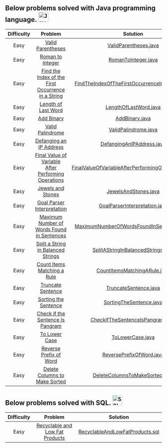 ## Below problems solved with Java programming language. <code><img height="32" src="https://cdn.jsdelivr.net/gh/devicons/devicon/icons/java/java-original-wordmark.svg" alt="Java"/></code>

| Difficulty |                                                                                                                                    Problem                                                       		 		                                                                                                                                    |                            Solution                                                                                                                               				 		                            
|:----------:|:-----------------------------------------------------------------------------------------------------------------------------------------------------------------------------------------------------------------------------------------------------------------------------------------------------------------------------------------:|:----------------------------------------------------------------------------------------------------------------------------------------------------------------------------------------------------:|
|  Easy   	  |                                                                                                         [Valid Parentheses](https://leetcode.com/problems/valid-parentheses)                                               		 		                                                                                                          |                                 [ValidParentheses.java](https://github.com/Jyeverson/leetcode/blob/main/src/JAVA.ValidParentheses.java)                     				 		                                  |															   |
|  Easy   	  |                                                                                                          [Roman to Integer](https://leetcode.com/problems/roman-to-integer)                                               		 		                                                                                                           |                                   [RomanToInteger.java](https://github.com/Jyeverson/leetcode/blob/main/src/JAVA.RomanToInteger.java)                     				 		                                    |															   |
|  Easy   	  |                                                                        [Find the Index of the First Occurrence in a String](https://leetcode.com/problems/find-the-index-of-the-first-occurrence-in-a-string)                                               		 		                                                                         |        [FindTheIndexOfTheFirstOccurrenceInAString.java](https://github.com/Jyeverson/leetcode/blob/main/src/JAVA.FindTheIndexOfTheFirstOccurrenceInAString.java)                     				 		         |															   |
|  Easy   	  |                                                                                                       [Length of Last Word](https://leetcode.com/problems/length-of-last-word)                                               		 		                                                                                                        |                                 [LengthOfLastWord.java](https://github.com/Jyeverson/leetcode/blob/main/src/JAVA.LengthOfLastWord.java)                     				 		                                  |															   |
|  Easy   	  |                                                                                                                [Add Binary](https://leetcode.com/problems/add-binary)                                               		 		                                                                                                                 |                                        [AddBinary.java](https://github.com/Jyeverson/leetcode/blob/main/src/JAVA.AddBinary.java)                     				 		                                         |															   |
|  Easy   	  |                                                                                                          [Valid Palindrome](https://leetcode.com/problems/valid-palindrome)                                               		 		                                                                                                           |                                  [ValidPalindrome.java](https://github.com/Jyeverson/leetcode/blob/main/src/JAVA.ValidPalindrome.java)                     				 		                                   |															   |
|  Easy   	  |                                                                                                   [Defanging an IP Address](https://leetcode.com/problems/defanging-an-ip-address)                                               		 		                                                                                                    |                                  [DefangingAnIPAddress.java](https://github.com/Jyeverson/leetcode/blob/main/src/JAVA.DefangingAnIPAddress.java)                     				 		                                   |															   |
|  Easy   	  |                                                                       [Final Value of Variable After Performing Operations](https://leetcode.com/problems/final-value-of-variable-after-performing-operations)                                               		 		                                                                        |                                  [FinalValueOfVariableAfterPerformingOperations.java](https://github.com/Jyeverson/leetcode/blob/main/src/JAVA.FinalValueOfVariableAfterPerformingOperations.java)                     				 		                                   |															   |
|  Easy   	  |                                                                                                         [Jewels and Stones](https://leetcode.com/problems/jewels-and-stones)                                               		 		                                                                                                          |                                  [JewelsAndStones.java](https://github.com/Jyeverson/leetcode/blob/main/src/JAVA.JewelsAndStones.java)                     				 		                                   |															   |
|  Easy   	  |                                                                                                [Goal Parser Interpretation](https://leetcode.com/problems/goal-parser-interpretation)                                               		 		                                                                                                 |                                  [GoalParserInterpretation.java](https://github.com/Jyeverson/leetcode/blob/main/src/JAVA.GoalParserInterpretation.java)                     				 		                                   |															   |
|  Easy   	  |                                                                                [Maximum Number of Words Found in Sentences](https://leetcode.com/problems/maximum-number-of-words-found-in-sentences)                                               		 		                                                                                 |                                  [MaximumNumberOfWordsFoundInSentences.java](https://github.com/Jyeverson/leetcode/blob/main/src/JAVA.MaximumNumberOfWordsFoundInSentences.java)                     				 		                                   |															   |
|  Easy   	  |                                                                         [Split a String in Balanced Strings](https://leetcode.com/problems/https://leetcode.com/problems/split-a-string-in-balanced-strings)                                               		 		                                                                          |                                  [SplitAStringInBalancedStrings.java](https://github.com/Jyeverson/leetcode/blob/main/src/JAVA.SplitAStringInBalancedStrings.java)                     				 		                                   |															   |
|  Easy   	  |                                                                                               [Count Items Matching a Rule](https://leetcode.com/problems/count-items-matching-a-rule)                                               		 		                                                                                                |                                  [CountItemsMatchingARule.java](https://github.com/Jyeverson/leetcode/blob/main/src/JAVA.CountItemsMatchingARule.java)                     				 		                                   |															   |
|  Easy   	  |                                                                                                         [Truncate Sentence](https://leetcode.com/problems/truncate-sentence)                                               		 		                                                                                                          |                                  [TruncateSentence.java](https://github.com/Jyeverson/leetcode/blob/main/src/JAVA.TruncateSentence.java)                     				 		                                   |															   |
|  Easy   	  |                                                                                                      [Sorting the Sentence](https://leetcode.com/problems/sorting-the-sentence)                                               		 		                                                                                                       |                                  [SortingTheSentence.java](https://github.com/Jyeverson/leetcode/blob/main/src/JAVA.SortingTheSentence.java)                     				 		                                   |															   |
|  Easy   	  |                                                                                          [Check if the Sentence Is Pangram](https://leetcode.com/problems/check-if-the-sentence-is-pangram)                                               		 		                                                                                           |                                  [CheckIfTheSentenceIsPangram.java](https://github.com/Jyeverson/leetcode/blob/main/src/JAVA.CheckIfTheSentenceIsPangram.java)                     				 		                                   |															   |
|  Easy   	  |                                                                                                             [To Lower Case](https://leetcode.com/problems/to-lower-case)                                               		 		                                                                                                              |                                  [ToLowerCase.java](https://github.com/Jyeverson/leetcode/blob/main/src/JAVA.ToLowerCase.java)                     				 		                                   |															   |
|  Easy   	  |                                                                                                    [Reverse Prefix of Word](https://leetcode.com/problems/reverse-prefix-of-word)                                               		 		                                                                                                     |                                  [ReversePrefixOfWord.java](https://github.com/Jyeverson/leetcode/blob/main/src/JAVA.ReversePrefixOfWord.java)                     				 		                                   |															   |
|  Easy   	  |                                                                                                 [Delete Columns to Make Sorted](https://leetcode.com/problems/delete-columns-to-make-sorted)                                               		 		                                                                                                 |                                  [DeleteColumnsToMakeSorted.java](https://github.com/Jyeverson/leetcode/blob/main/src/JAVA.DeleteColumnsToMakeSorted.java)                     				 		                                   |															   |

## Below problems solved with SQL. <code><img height="32" src="https://cdn.jsdelivr.net/gh/devicons/devicon/icons/microsoftsqlserver/microsoftsqlserver-plain-wordmark.svg" alt="SQL Server"/></code>

| Difficulty |                                                                                                                             Problem                                                       		 		                                                                                                                              |          Solution                                                                                                                               				 		          
|:----------:|:----------------------------------------------------------------------------------------------------------------------------------------------------------------------------------------------------------------------------------------------------------------------------------------------------------------------------:|:----------------------------------------------------------------------------------------------------------------------------------------------------------------:|
|  Easy   	  |                                                                                            [Recyclable and Low Fat Products](https://leetcode.com/problems/recyclable-and-low-fat-products)                                               		 		                                                                                            | [RecyclableAndLowFatProducts.sql](https://github.com/Jyeverson/leetcode/blob/main/src/MS_SQL_SERVER.RecyclableAndLowFatProducts.sql)                     				 		 |															   |
